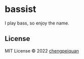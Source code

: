 # bassist

I play bass, so enjoy the name.

## License

MIT License © 2022 [chengpeiquan](https://github.com/chengpeiquan)
